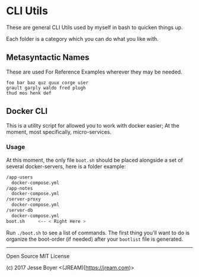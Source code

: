 # CLI Utils

These are general CLI Utils used by myself in bash
to quicken things up.

Each folder is a category which you can do what you like with.

## Metasyntactic Names
These are used For Reference Examples wherever they may be needed.
```
foo bar baz quz quux corge uier
grault garply waldo fred plugh
thud mos henk def
```

## Docker CLI

This is a utility script for allowed you to work with docker easier;
At the moment, most specifically, micro-services.

### Usage

At this moment, the only file `boot.sh` should be placed alongside
a set of several docker-servers, here is a folder example:
```sh
/app-users
  docker-compose.yml
/app-notes
  docker-compose.yml
/server-proxy
  docker-compose.yml
/server-db
  docker-compose.yml
boot.sh     <-- < Right Here >
```

Run `./boot.sh` to see a list of commands. The first thing
you'll want to do is organize the boot-order (if needed) after
your `bootlist` file is generated.

---

Open Source MIT License

(c) 2017 Jesse Boyer <(JREAM)[https://jream.com)>
